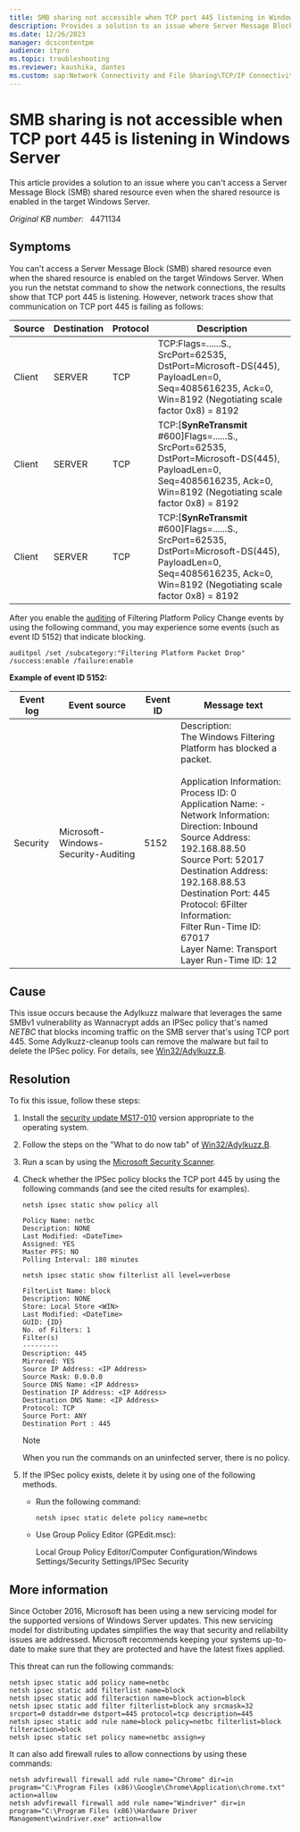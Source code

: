 ```yaml
---
title: SMB sharing not accessible when TCP port 445 listening in Windows Server
description: Provides a solution to an issue where Server Message Block (SMB) sharing is not accessible when TCP port 445 is listening in Windows Server.
ms.date: 12/26/2023
manager: dcscontentpm
audience: itpro
ms.topic: troubleshooting
ms.reviewer: kaushika, dantes
ms.custom: sap:Network Connectivity and File Sharing\TCP/IP Connectivity (TCP Protocol, NLA, WinHTTP), csstroubleshoot
---
```

# SMB sharing is not accessible when TCP port 445 is listening in Windows Server

This article provides a solution to an issue where you can't access a Server Message Block (SMB) shared resource even when the shared resource is enabled in the target Windows Server.

_Original KB number:_ &nbsp; 4471134

## Symptoms

You can't access a Server Message Block (SMB) shared resource even when the shared resource is enabled on the target Windows Server. When you run the netstat command to show the network connections, the results show that TCP port 445 is listening. However, network traces show that communication on TCP port 445 is failing as follows:

|Source|Destination|Protocol|Description|
|---|---|---|---|
|Client|SERVER|TCP|TCP:Flags=......S., SrcPort=62535, DstPort=Microsoft-DS(445), PayloadLen=0, Seq=4085616235, Ack=0, Win=8192 (Negotiating scale factor 0x8) = 8192|
|Client|SERVER|TCP|TCP:[**SynReTransmit** #600]Flags=......S., SrcPort=62535, DstPort=Microsoft-DS(445), PayloadLen=0, Seq=4085616235, Ack=0, Win=8192 (Negotiating scale factor 0x8) = 8192|
|Client|SERVER|TCP|TCP:[**SynReTransmit** #600]Flags=......S., SrcPort=62535, DstPort=Microsoft-DS(445), PayloadLen=0, Seq=4085616235, Ack=0, Win=8192 (Negotiating scale factor 0x8) = 8192|
  
After you enable the [auditing](/windows/desktop/FWP/auditing-and-logging) of Filtering Platform Policy Change events by using the following command, you may experience some events (such as event ID 5152) that indicate blocking.

```console
auditpol /set /subcategory:"Filtering Platform Packet Drop" /success:enable /failure:enable
```

**Example of event ID 5152:**

|Event log|Event source|Event ID|Message text|
|---|---|---|---|
|Security|Microsoft-Windows-Security-Auditing|5152|Description:<br/>The Windows Filtering Platform has blocked a packet.<br/><br/>Application Information:<br/>Process ID: 0<br/>Application Name: -<br/>Network Information:<br/>Direction: Inbound<br/>Source Address: 192.168.88.50<br/>Source Port: 52017<br/>Destination Address: 192.168.88.53<br/>Destination Port: 445<br/>Protocol: 6Filter Information:<br/>Filter Run-Time ID: 67017<br/>Layer Name: Transport<br/>Layer Run-Time ID: 12|
  
## Cause

This issue occurs because the Adylkuzz malware that leverages the same SMBv1 vulnerability as Wannacrypt adds an IPSec policy that's named _NETBC_ that blocks incoming traffic on the SMB server that's using TCP port 445. Some Adylkuzz-cleanup tools can remove the malware but fail to delete the IPSec policy. For details, see [Win32/Adylkuzz.B](https://www.microsoft.com/en-US/wdsi/threats/malware-encyclopedia-description?Name=Trojan:Win32/Adylkuzz.B).

## Resolution

To fix this issue, follow these steps:

1. Install the [security update MS17-010](/security-updates/SecurityBulletins/2017/ms17-010) version appropriate to the operating system.
2. Follow the steps on the "What to do now tab" of [Win32/Adylkuzz.B](https://www.microsoft.com/en-US/wdsi/threats/malware-encyclopedia-description?Name=Trojan:Win32/Adylkuzz.B).
3. Run a scan by using the [Microsoft Security Scanner](/windows/security/threat-protection/intelligence/safety-scanner-download).
4. Check whether the IPSec policy blocks the TCP port 445 by using the following commands (and see the cited results for examples).

    ```console
    netsh ipsec static show policy all
    ```

    ```output
    Policy Name: netbc  
    Description: NONE  
    Last Modified: <DateTime>  
    Assigned: YES  
    Master PFS: NO  
    Polling Interval: 180 minutes
    ```

    ```console
    netsh ipsec static show filterlist all level=verbose
    ```

    ```output
    FilterList Name: block  
    Description: NONE  
    Store: Local Store <WIN>  
    Last Modified: <DateTime>  
    GUID: {ID}  
    No. of Filters: 1  
    Filter(s)  
    ---------  
    Description: 445  
    Mirrored: YES  
    Source IP Address: <IP Address>  
    Source Mask: 0.0.0.0  
    Source DNS Name: <IP Address>  
    Destination IP Address: <IP Address>  
    Destination DNS Name: <IP Address>  
    Protocol: TCP  
    Source Port: ANY  
    Destination Port : 445  
    ```

    > [!NOTE]
    > When you run the commands on an uninfected server, there is no policy.

5. If the IPSec policy exists, delete it by using one of the following methods.

    - Run the following command:

        ```console
        netsh ipsec static delete policy name=netbc
        ```

    - Use Group Policy Editor (GPEdit.msc):

        Local Group Policy Editor/Computer Configuration/Windows Settings/Security Settings/IPSec Security

## More information

Since October 2016, Microsoft has been using a new servicing model for the supported versions of Windows Server updates. This new servicing model for distributing updates simplifies the way that security and reliability issues are addressed. Microsoft recommends keeping your systems up-to-date to make sure that they are protected and have the latest fixes applied.

This threat can run the following commands:

```console
netsh ipsec static add policy name=netbc
netsh ipsec static add filterlist name=block
netsh ipsec static add filteraction name=block action=block
netsh ipsec static add filter filterlist=block any srcmask=32 srcport=0 dstaddr=me dstport=445 protocol=tcp description=445
netsh ipsec static add rule name=block policy=netbc filterlist=block filteraction=block
netsh ipsec static set policy name=netbc assign=y
```

It can also add firewall rules to allow connections by using these commands:

```console
netsh advfirewall firewall add rule name="Chrome" dir=in program="C:\Program Files (x86)\Google\Chrome\Application\chrome.txt" action=allow
netsh advfirewall firewall add rule name="Windriver" dir=in program="C:\Program Files (x86)\Hardware Driver Management\windriver.exe" action=allow
```
